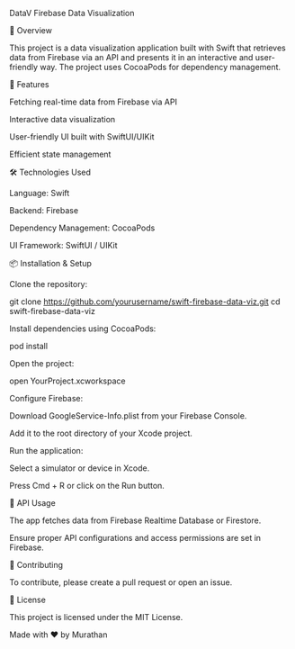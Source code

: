 DataV Firebase Data Visualization


📌 Overview

This project is a data visualization application built with Swift that retrieves data from Firebase via an API and presents it in an interactive and user-friendly way. The project uses CocoaPods for dependency management.


🚀 Features

Fetching real-time data from Firebase via API

Interactive data visualization

User-friendly UI built with SwiftUI/UIKit

Efficient state management


🛠️ Technologies Used

Language: Swift

Backend: Firebase

Dependency Management: CocoaPods

UI Framework: SwiftUI / UIKit


📦 Installation & Setup

Clone the repository:

git clone https://github.com/yourusername/swift-firebase-data-viz.git
cd swift-firebase-data-viz

Install dependencies using CocoaPods:

pod install

Open the project:

open YourProject.xcworkspace


Configure Firebase:

Download GoogleService-Info.plist from your Firebase Console.

Add it to the root directory of your Xcode project.

Run the application:

Select a simulator or device in Xcode.

Press Cmd + R or click on the Run button.


📜 API Usage

The app fetches data from Firebase Realtime Database or Firestore.

Ensure proper API configurations and access permissions are set in Firebase.


📌 Contributing

To contribute, please create a pull request or open an issue.


📄 License

This project is licensed under the MIT License.

Made with ❤️ by Murathan

